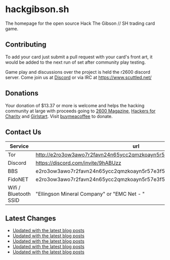 # hackgibson.sh
The homepage for the open source Hack The Gibson // SH trading card game.


## Contributing

To add your card just submit a pull request with your card's front art, it would be added to the next run of set after community play testing.

Game play and discussions over the project is held the r2600 discord server. Come join us at [Discord](https://discord.com/invite/9hABUzz) or via IRC at https://www.scuttled.net/


## Donations

Your donation of $13.37 or more is welcome and helps the hacking community at large with proceeds going to [2600 Magazine](https://2600.com/), [Hackers for Charity](https://hackersforcharity.org) and [Girlstart](https://girlstart.org).  Visit [buymeacoffee](https://www.buymeacoffee.com/hackgibson.sh) to donate.


## Contact Us

Service | url
-|-
Tor | http://e2ro3ow3awo7r2favn24n65ycc2qmzkoayn5r57e3f56nvjwdcgg32ad.onion
Discord | https://discord.com/invite/9hABUzz
BBS | e2ro3ow3awo7r2favn24n65ycc2qmzkoayn5r57e3f56nvjwdcgg32ad.onion:23
FidoNET | e2ro3ow3awo7r2favn24n65ycc2qmzkoayn5r57e3f56nvjwdcgg32ad.onion:24554
Wifi / Bluetooth SSID | "Ellingson Mineral Company" or "EMC Net - <fidonet address>"

## Latest Changes
<!-- BLOG-POST-LIST:START -->
- [Updated with the latest blog posts](https://github.com/DFW2600/hackgibson.sh/commit/843af9b0022bbca1385db11cb18288466465a2bc)
- [Updated with the latest blog posts](https://github.com/DFW2600/hackgibson.sh/commit/443dd69d4774a71245227fb15da457751ebfb2f4)
- [Updated with the latest blog posts](https://github.com/DFW2600/hackgibson.sh/commit/c3f759fdebd232931e96aff4cb68fce0b7b3b52c)
- [Updated with the latest blog posts](https://github.com/DFW2600/hackgibson.sh/commit/4d2dab186cafe83cf5fefd4c804182fd15e0ca5b)
- [Updated with the latest blog posts](https://github.com/DFW2600/hackgibson.sh/commit/05cf4ef4dce2d154818ecfac3968b0f062b5b530)
<!-- BLOG-POST-LIST:END -->
